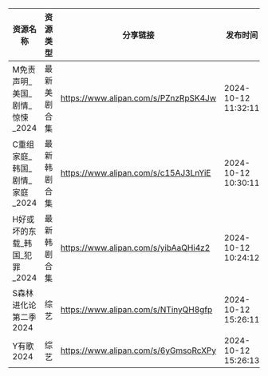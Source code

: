 | 资源名称                | 资源类型   | 分享链接                                 | 发布时间                |
| ------------------- | ------ | ------------------------------------ | ------------------- |
| M免责声明_美国_剧情_惊悚_2024 | 最新美剧合集 | https://www.alipan.com/s/PZnzRpSK4Jw | 2024-10-12 11:32:11 |
| C重组家庭_韩国_剧情_家庭_2024 | 最新韩剧合集 | https://www.alipan.com/s/c15AJ3LnYiE | 2024-10-12 10:30:11 |
| H好或坏的东载_韩国_犯罪_2024  | 最新韩剧合集 | https://www.alipan.com/s/yibAaQHi4z2 | 2024-10-12 10:24:12 |
| S森林进化论第二季2024       | 综艺     | https://www.alipan.com/s/NTinyQH8gfp | 2024-10-12 15:26:11 |
| Y有歌2024             | 综艺     | https://www.alipan.com/s/6yGmsoRcXPy | 2024-10-12 15:26:13 |
